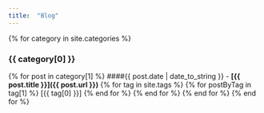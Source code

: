 ```yaml
---
title:  "Blog"
---
```



{% for category in site.categories %}
### {{ category[0] }}

{% for post in category[1] %}
####{{ post.date | date_to_string }} - **[{{ post.title }}]({{ post.url }})**
{% for tag in site.tags %}
{% for postByTag in tag[1] %}
[{{ tag[0] }}]
{% end for %}
{% end for %}
{% end for %}
{% end for %}
